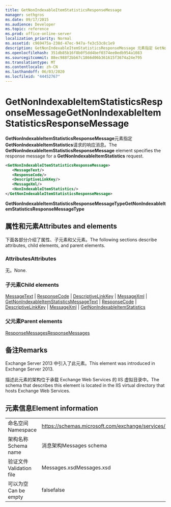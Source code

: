 ```yaml
---
title: GetNonIndexableItemStatisticsResponseMessage
manager: sethgros
ms.date: 09/17/2015
ms.audience: Developer
ms.topic: reference
ms.prod: office-online-server
localization_priority: Normal
ms.assetid: c969475a-238d-47ec-947a-fe3c53c8c1e9
description: GetNonIndexableItemStatisticsResponseMessage 元素指定 GetNonIndexableItemStatistics 请求的响应消息。
ms.openlocfilehash: 351db85b16f8b0f5dd4bef0374ee0edb954a1083
ms.sourcegitcommit: 88ec988f2bb67c1866d06b361615f3674a24e795
ms.translationtype: MT
ms.contentlocale: zh-CN
ms.lasthandoff: 06/03/2020
ms.locfileid: "44452767"
---
```

# <a name="getnonindexableitemstatisticsresponsemessage"></a><span data-ttu-id="22a1e-103">GetNonIndexableItemStatisticsResponseMessage</span><span class="sxs-lookup"><span data-stu-id="22a1e-103">GetNonIndexableItemStatisticsResponseMessage</span></span>

<span data-ttu-id="22a1e-104">**GetNonIndexableItemStatisticsResponseMessage**元素指定**GetNonIndexableItemStatistics**请求的响应消息。</span><span class="sxs-lookup"><span data-stu-id="22a1e-104">The **GetNonIndexableItemStatisticsResponseMessage** element specifies the response message for a **GetNonIndexableItemStatistics** request.</span></span> 
  
```XML
<GetNonIndexableItemStatisticsResponseMessage>
   <MessageText/>
   <ResponseCode/>
   <DescriptiveLinkKey/>
   <MessageXml/>
   <NonIndexableItemStatistics/>
</GetNonIndexableItemStatisticsResponseMessage>
```

 <span data-ttu-id="22a1e-105">**GetNonIndexableItemStatisticsResponseMessageType**</span><span class="sxs-lookup"><span data-stu-id="22a1e-105">**GetNonIndexableItemStatisticsResponseMessageType**</span></span>
## <a name="attributes-and-elements"></a><span data-ttu-id="22a1e-106">属性和元素</span><span class="sxs-lookup"><span data-stu-id="22a1e-106">Attributes and elements</span></span>

<span data-ttu-id="22a1e-107">下面各部分介绍了属性、子元素和父元素。</span><span class="sxs-lookup"><span data-stu-id="22a1e-107">The following sections describe attributes, child elements, and parent elements.</span></span>
  
### <a name="attributes"></a><span data-ttu-id="22a1e-108">Attributes</span><span class="sxs-lookup"><span data-stu-id="22a1e-108">Attributes</span></span>

<span data-ttu-id="22a1e-109">无。</span><span class="sxs-lookup"><span data-stu-id="22a1e-109">None.</span></span>
  
### <a name="child-elements"></a><span data-ttu-id="22a1e-110">子元素</span><span class="sxs-lookup"><span data-stu-id="22a1e-110">Child elements</span></span>

<span data-ttu-id="22a1e-111">[MessageText](messagetext.md)  | [ResponseCode](responsecode.md)  | [DescriptiveLinkKey](descriptivelinkkey.md)  | [MessageXml](messagexml.md)  | [GetNonIndexableItemStatistics](getnonindexableitemstatistics.md)</span><span class="sxs-lookup"><span data-stu-id="22a1e-111">[MessageText](messagetext.md) | [ResponseCode](responsecode.md) | [DescriptiveLinkKey](descriptivelinkkey.md) | [MessageXml](messagexml.md) | [GetNonIndexableItemStatistics](getnonindexableitemstatistics.md)</span></span>
  
### <a name="parent-elements"></a><span data-ttu-id="22a1e-112">父元素</span><span class="sxs-lookup"><span data-stu-id="22a1e-112">Parent elements</span></span>

[<span data-ttu-id="22a1e-113">ResponseMessages</span><span class="sxs-lookup"><span data-stu-id="22a1e-113">ResponseMessages</span></span>](responsemessages.md)
  
## <a name="remarks"></a><span data-ttu-id="22a1e-114">备注</span><span class="sxs-lookup"><span data-stu-id="22a1e-114">Remarks</span></span>

<span data-ttu-id="22a1e-115">Exchange Server 2013 中引入了此元素。</span><span class="sxs-lookup"><span data-stu-id="22a1e-115">This element was introduced in Exchange Server 2013.</span></span>
  
<span data-ttu-id="22a1e-116">描述此元素的架构位于承载 Exchange Web Services 的 IIS 虚拟目录中。</span><span class="sxs-lookup"><span data-stu-id="22a1e-116">The schema that describes this element is located in the IIS virtual directory that hosts Exchange Web Services.</span></span>
  
## <a name="element-information"></a><span data-ttu-id="22a1e-117">元素信息</span><span class="sxs-lookup"><span data-stu-id="22a1e-117">Element information</span></span>

|||
|:-----|:-----|
|<span data-ttu-id="22a1e-118">命名空间</span><span class="sxs-lookup"><span data-stu-id="22a1e-118">Namespace</span></span>  <br/> |https://schemas.microsoft.com/exchange/services/2006/messages  <br/> |
|<span data-ttu-id="22a1e-119">架构名称</span><span class="sxs-lookup"><span data-stu-id="22a1e-119">Schema name</span></span>  <br/> |<span data-ttu-id="22a1e-120">消息架构</span><span class="sxs-lookup"><span data-stu-id="22a1e-120">Messages schema</span></span>  <br/> |
|<span data-ttu-id="22a1e-121">验证文件</span><span class="sxs-lookup"><span data-stu-id="22a1e-121">Validation file</span></span>  <br/> |<span data-ttu-id="22a1e-122">Messages.xsd</span><span class="sxs-lookup"><span data-stu-id="22a1e-122">Messages.xsd</span></span>  <br/> |
|<span data-ttu-id="22a1e-123">可以为空</span><span class="sxs-lookup"><span data-stu-id="22a1e-123">Can be empty</span></span>  <br/> |<span data-ttu-id="22a1e-124">false</span><span class="sxs-lookup"><span data-stu-id="22a1e-124">false</span></span>  <br/> |
   

